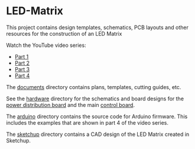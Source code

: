 # LED-Matrix
This project contains design templates, schematics, PCB layouts and
other resources for the construction of an LED Matrix

Watch the YouTube video series:

* [Part 1](https://www.youtube.com/watch?v=AXzYg67qcFU)
* [Part 2](https://www.youtube.com/watch?v=oouwt-w1FjE)
* [Part 3](https://www.youtube.com/watch?v=P1SUvm24y38)
* [Part 4](https://www.youtube.com/watch?v=9LTRPMgsqeI)

The [documents](documents) directory contains plans, templates, cutting
guides, etc.

See the [hardware](hardware) directory for the
schematics and board designs for the [power distribution board](hardware/Power%20Board/v1.2)
and the main [control board](hardware/Control%20Board/v1.0).

The [arduino](arduino) directory contains the source code for Arduino firmware.
This includes the examples that are shown in part 4 of the video series.

The [sketchup](sketchup) directory contains a CAD design of the LED
Matrix created in Sketchup.
